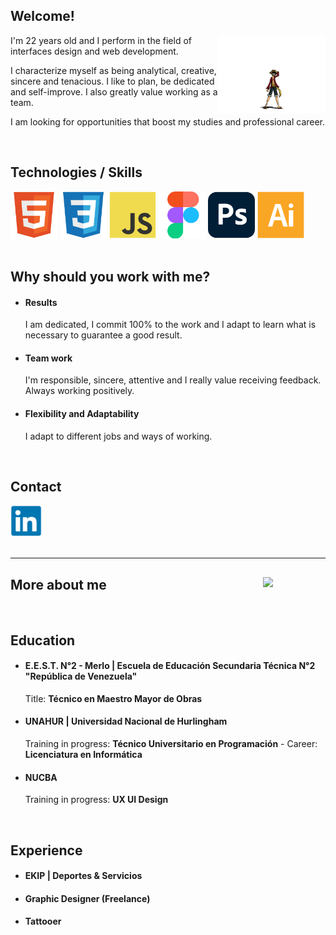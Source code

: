 
<section>
  <h1>Welcome! </h1>
  <img align="right" src="https://github.com/lucasnrodriguez/lucasnrodriguez/blob/main/luffy.gif" height="125px">

  <p>I'm 22 years old and I perform in the field of interfaces design and web development.</p>
  <p>I characterize myself as being analytical, creative, sincere and tenacious. I like to plan, be dedicated and self-improve. I also greatly value working as a team.</p>
  <p>I am looking for opportunities that boost my studies and professional career.</p>
  
</section>

<br>

<section>
  <h2>Technologies / Skills</h2>
  <div>
    <img src="https://github.com/devicons/devicon/blob/master/icons/html5/html5-original.svg" height="75px" alt="HTML5" title="HTML5">
    <img src="https://github.com/devicons/devicon/blob/master/icons/css3/css3-original.svg" height="75px" alt="CSS3" title="CSS3">
    <img src="https://github.com/devicons/devicon/blob/master/icons/javascript/javascript-original.svg" height="75px" alt="JavaScript" title="JavaScript">
    <img src="https://github.com/devicons/devicon/blob/master/icons/figma/figma-original.svg" height="75px" alt="Figma" title="Figma">
    <img src="https://github.com/devicons/devicon/blob/master/icons/photoshop/photoshop-plain.svg" height="75px" alt="Photoshop" title="Photoshop">
    <img src="https://github.com/devicons/devicon/blob/master/icons/illustrator/illustrator-plain.svg" height="75px" alt="Illustrator" title="Illustrator">
  </div>
</section>

<br>

<section>
  <h2>Why should you work with me?</h2>
  <ul>
    <li>
      <h4>Results</h4>
      <p>I am dedicated, I commit 100% to the work and I adapt to learn what is necessary to guarantee a good result.</p>
    </li>
    <li>
      <h4>Team work</h4>
      <p>I'm responsible, sincere, attentive and I really value receiving feedback. Always working positively.</p>
    </li>
    <li>
      <h4>Flexibility and Adaptability</h4>
      <p>I adapt to different jobs and ways of working.</p>
    </li>
  </ul>
</section>

<br>

<section>
  <h2>Contact</h2>
  <a href="https://www.linkedin.com/in/lucasnrodriguez/" target="_blank">
    <img src="https://github.com/devicons/devicon/blob/master/icons/linkedin/linkedin-original.svg" height="50px" alt="Linkedin" title="Go to my linkedin">
  </a> 
</section>

<br>
<hr>

<section>
  <img align="right" src="https://user-images.githubusercontent.com/74038190/213866269-5d00981c-7c98-46d7-8a8e-16f462f15227.gif" width="100px" />
  <h1>More about me</h1>
  
  <br>
  
  <h2>Education</h2>
  <ul>
    <li>
      <h4>E.E.S.T. N°2 - Merlo | Escuela de Educación Secundaria Técnica N°2 "República de Venezuela"</h4>
      <p>Title: <b>Técnico en Maestro Mayor de Obras</b></p>
    </li>
    <li>
      <h4>UNAHUR | Universidad Nacional de Hurlingham</h4>
      <p>Training in progress: <b>Técnico Universitario en Programación</b> - Career: <b>Licenciatura en Informática</b></p>
    </li>
    <li>
      <h4>NUCBA</h4>
      <p>Training in progress: <b>UX UI Design</b></p>
    </li>
  </ul>

  <br>
  
  <h2>Experience</h2>
  <ul>
    <li>
      <h4>EKIP | Deportes & Servicios</h4>
    </li>
    <li>
      <h4>Graphic Designer (Freelance)</h4>
    </li>
    <li>
      <h4>Tattooer</h4>
    </li>
  </ul>
</section>




<!---
lucasnrodriguez/lucasnrodriguez is a ✨ special ✨ repository because its `README.md` (this file) appears on your GitHub profile.
You can click the Preview link to take a look at your changes.
--->
